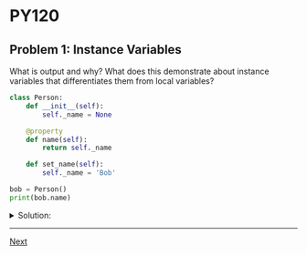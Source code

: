 # PY120
## Problem 1: Instance Variables

What is output and why? What does this demonstrate about instance variables that differentiates them from local variables?

```python
class Person:
    def __init__(self):
        self._name = None

    @property
    def name(self):
        return self._name

    def set_name(self):
        self._name = 'Bob'

bob = Person()
print(bob.name)
```

<details>
<summary>Solution:</summary>

The code outputs `None`. When the `Person` object `bob` is initialized, its `_name` instance variable is set to `None`. Since the `set_name` method is never called, the `_name` variable remains `None`. Accessing `bob.name` via the `@property` decorator returns the current value of the `_name` instance variable. This demonstrates that instance variables are tied to a specific object instance, retaining their state throughout the object's lifecycle. In contrast, local variables exist only within the scope of the method they are defined in.

</details>

---

[Next](02.md)
